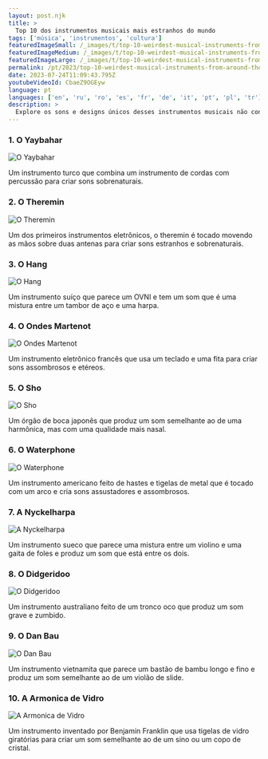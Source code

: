 ```yaml
---
layout: post.njk
title: >
  Top 10 dos instrumentos musicais mais estranhos do mundo
tags: ['música', 'instrumentos', 'cultura']
featuredImageSmall: /_images/t/top-10-weirdest-musical-instruments-from-around-the-world-cover-pt-small.webp
featuredImageMedium: /_images/t/top-10-weirdest-musical-instruments-from-around-the-world-cover-pt-medium.webp
featuredImageLarge: /_images/t/top-10-weirdest-musical-instruments-from-around-the-world-cover-pt-large.webp
permalink: /pt/2023/top-10-weirdest-musical-instruments-from-around-the-world.html
date: 2023-07-24T11:09:43.795Z
youtubeVideoId: CbaeZ9OGEyw
language: pt
languages: ['en', 'ru', 'ro', 'es', 'fr', 'de', 'it', 'pt', 'pl', 'tr']
description: >
  Explore os sons e designs únicos desses instrumentos musicais não convencionais que são tocados em diferentes partes do mundo.
---
```


### 1. O Yaybahar

![O Yaybahar](/_images/b/bc2e2d8666a0bb39445cfdc6e0b04f1a-medium.webp)

Um instrumento turco que combina um instrumento de cordas com percussão para criar sons sobrenaturais.

### 2. O Theremin

![O Theremin](/_images/e/ea59a05120ddda65ca53cabaf4ac401e-medium.webp)

Um dos primeiros instrumentos eletrônicos, o theremin é tocado movendo as mãos sobre duas antenas para criar sons estranhos e sobrenaturais.

### 3. O Hang

![O Hang](/_images/6/6e060d0d8246405d5214a185288cf91d-medium.webp)

Um instrumento suíço que parece um OVNI e tem um som que é uma mistura entre um tambor de aço e uma harpa.

### 4. O Ondes Martenot

![O Ondes Martenot](/_images/7/759f55aeca15384cc7c9199cd6aa8180-medium.webp)

Um instrumento eletrônico francês que usa um teclado e uma fita para criar sons assombrosos e etéreos.

### 5. O Sho

![O Sho](/_images/0/04a4f600f0a75cd99357f3cd3a4d6e9c-medium.webp)

Um órgão de boca japonês que produz um som semelhante ao de uma harmônica, mas com uma qualidade mais nasal.

### 6. O Waterphone

![O Waterphone](/_images/2/28efccc3f29b38ea2f14f48041b33fa5-medium.webp)

Um instrumento americano feito de hastes e tigelas de metal que é tocado com um arco e cria sons assustadores e assombrosos.

### 7. A Nyckelharpa

![A Nyckelharpa](/_images/3/358f9c2a6070d9c729882d82b7bd6d21-medium.webp)

Um instrumento sueco que parece uma mistura entre um violino e uma gaita de foles e produz um som que está entre os dois.

### 8. O Didgeridoo

![O Didgeridoo](/_images/6/6809545237e49b43748588c47a5ef308-medium.webp)

Um instrumento australiano feito de um tronco oco que produz um som grave e zumbido.

### 9. O Dan Bau

![O Dan Bau](/_images/0/08f6b8eaa91312e10ca3c6a6993d7d4e-medium.webp)

Um instrumento vietnamita que parece um bastão de bambu longo e fino e produz um som semelhante ao de um violão de slide.

### 10. A Armonica de Vidro

![A Armonica de Vidro](/_images/e/eead3f4efc1d8ab4d48bc75a5e6fdf90-medium.webp)

Um instrumento inventado por Benjamin Franklin que usa tigelas de vidro giratórias para criar um som semelhante ao de um sino ou um copo de cristal.


